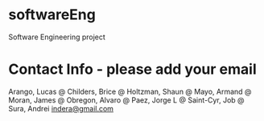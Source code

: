 softwareEng
===========

Software Engineering project


Contact Info - please add your email
============

Arango, Lucas     @
Childers, Brice   @
Holtzman, Shaun   @
Mayo, Armand      @
Moran, James      @
Obregon, Alvaro   @
Paez, Jorge L     @
Saint-Cyr, Job    @
Sura, Andrei      indera@gmail.com




